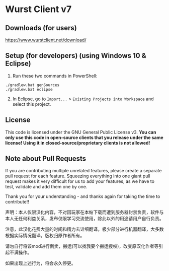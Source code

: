 # Wurst Client v7

## Downloads (for users)

https://www.wurstclient.net/download/

## Setup (for developers) (using Windows 10 & Eclipse)

1. Run these two commands in PowerShell:

```
./gradlew.bat genSources
./gradlew.bat eclipse
```

2. In Eclipse, go to `Import...` > `Existing Projects into Workspace` and select this project.

## License

This code is licensed under the GNU General Public License v3. **You can only use this code in open-source clients that you release under the same license! Using it in closed-source/proprietary clients is not allowed!**

## Note about Pull Requests

If you are contributing multiple unrelated features, please create a separate pull request for each feature. Squeezing everything into one giant pull request makes it very difficult for us to add your features, as we have to test, validate and add them one by one.

Thank you for your understanding - and thanks again for taking the time to contribute!!

声明：本人仅限汉化内容，不对因玩家在本帖下载而遭到服务器封禁负责，软件与本人无任何利益关系，发布仅限学习交流使用，除此以外的用途请用户自行负责。

注意，此汉化花费大量的时间和精力去详细翻译，极少部分进行机器翻译，大多数根据实际情况翻译。版权归原作者所有。

请勿自行将该mod进行倒卖，搬运(可以找我要个搬运授权)，改变原汉化作者等引起不满操作。

如果出现上述行为，将会永久停更。
